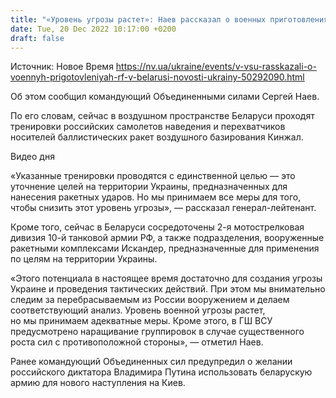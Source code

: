 ```yaml
---
title: "«Уровень угрозы растет»: Наев рассказал о военных приготовлениях РФ в Беларуси"
date: Tue, 20 Dec 2022 10:17:00 +0200
draft: false
---
```

Источник: Новое Время https://nv.ua/ukraine/events/v-vsu-rasskazali-o-voennyh-prigotovleniyah-rf-v-belarusi-novosti-ukrainy-50292090.html


 Об этом сообщил командующий Объединенными силами Сергей Наев.

По его словам, сейчас в воздушном пространстве Беларуси проходят тренировки российских самолетов наведения и перехватчиков носителей баллистических ракет воздушного базирования Кинжал.

 Видео дня   

«Указанные тренировки проводятся с единственной целью — это уточнение целей на территории Украины, предназначенных для нанесения ракетных ударов. Но мы принимаем все меры для того, чтобы снизить этот уровень угрозы», — рассказал генерал-лейтенант.

Кроме того, сейчас в Беларуси сосредоточены 2-я мотострелковая дивизия 10-й танковой армии РФ, а также подразделения, вооруженные ракетными комплексами Искандер, предназначенные для применения по целям на территории Украины.

«Этого потенциала в настоящее время достаточно для создания угрозы Украине и проведения тактических действий. При этом мы внимательно следим за перебрасываемым из России вооружением и делаем соответствующий анализ. Уровень военной угрозы растет, но мы принимаем адекватные меры. Кроме этого, в ГШ ВСУ предусмотрено наращивание группировок в случае существенного роста сил с противоположной стороны», — отметил Наев.

Ранее командующий Объединенных сил предупредил о желании российского диктатора Владимира Путина использовать беларускую армию для нового наступления на Киев.
